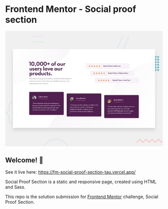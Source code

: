 # Frontend Mentor - Social proof section

![Design preview for the Social proof section coding challenge](./design/desktop-preview.jpg)

## Welcome! 👋

See it live here: https://fm-social-proof-section-tau.vercel.app/

Social Proof Section is a static and responsive page, created using HTML and Sass.

This repo is the solution submission for [Frontend Mentor](https://www.frontendmentor.io) challenge, Social Proof Section.